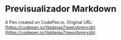 # Previsualizador Markdown

A Pen created on CodePen.io. Original URL: [https://codepen.io/Valderas7/pen/dymryzb](https://codepen.io/Valderas7/pen/dymryzb).

